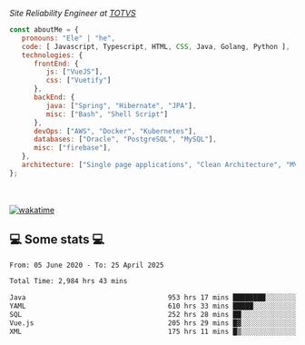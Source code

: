 <p><em>Site Reliability Engineer at <a href="https://www.totvs.com/">TOTVS</a></br>
</em></p>


```javascript
const aboutMe = {
   pronouns: "Ele" | "he",
   code: [ Javascript, Typescript, HTML, CSS, Java, Golang, Python ],
   technologies: {
      frontEnd: {
         js: ["VueJS"],
         css: ["Vuetify"]
      },
      backEnd: {
         java: ["Spring", "Hibernate", "JPA"],
         misc: ["Bash", "Shell Script"]
      },
      devOps: ["AWS", "Docker", "Kubernetes"],
      databases: ["Oracle", "PostgreSQL", "MySQL"],
      misc: ["firebase"],
   },
   architecture: ["Single page applications", "Clean Architecture", "MVC", "Microservices"],
};
```
</br></br>
[![wakatime](https://wakatime.com/badge/user/a3a8ed06-d304-4d6b-bc86-4adc418cdea7.svg)](https://wakatime.com/@a3a8ed06-d304-4d6b-bc86-4adc418cdea7)
<h2>💻 Some stats 💻</h2>

<!--START_SECTION:waka-->

```txt
From: 05 June 2020 - To: 25 April 2025

Total Time: 2,984 hrs 43 mins

Java                                   953 hrs 17 mins ████████░░░░░░░░░░░░░░░░░   31.94 %
YAML                                   610 hrs 33 mins █████░░░░░░░░░░░░░░░░░░░░   20.46 %
SQL                                    252 hrs 28 mins ██░░░░░░░░░░░░░░░░░░░░░░░   08.46 %
Vue.js                                 205 hrs 29 mins █▓░░░░░░░░░░░░░░░░░░░░░░░   06.88 %
XML                                    175 hrs 11 mins █▒░░░░░░░░░░░░░░░░░░░░░░░   05.87 %
```

<!--END_SECTION:waka-->
